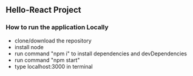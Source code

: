 ## Hello-React Project

### How to run the application Locally

* clone/download the repository
* install node
* run command "npm i" to install dependencies and devDependencies
* run command "npm start" 
* type localhost:3000 in terminal
